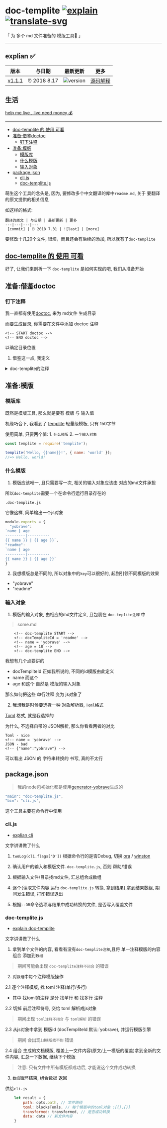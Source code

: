 # doc-templite [![explain]][source] [![translate-svg]][translate-list]

[explain]: http://llever.com/explain.svg
[source]: https://github.com/chinanf-boy/Source-Explain
[translate-svg]: http://llever.com/translate.svg
[translate-list]: https://github.com/chinanf-boy/chinese-translate-list

「 为 多个 md 文件准备的 模版工具🔧 」

<!-- [中文](./readme.md) | ~~[english](./readme.en.md)~~ -->

---

## explian ✅

<!-- doc-templite START generated -->
<!-- repo = 'doc-templite' -->
<!-- name = 'chinanf-boy' -->
<!-- commit = 'v1.1.1' -->
<!-- time = '2018 8.17' -->
版本 | 与日期 | 最新更新 | 更多
---|---|---|---
[v1.1.1][commit] | ⏰ 2018 8.17 | ![version] | [源码解释][source]

[commit]: https://github.com/chinanf-boy/doc-templite/tree/v1.1.1
[version]: https://img.shields.io/npm/v/doc-templite.svg

<!-- doc-templite END generated -->

## 生活

[help me live , live need money 💰](https://github.com/chinanf-boy/live-need-money)

---

<!-- START doctoc generated TOC please keep comment here to allow auto update -->
<!-- DON'T EDIT THIS SECTION, INSTEAD RE-RUN doctoc TO UPDATE -->


- [doc-templite 的 使用 可看](#doc-templite-%E7%9A%84-%E4%BD%BF%E7%94%A8-%E5%8F%AF%E7%9C%8B)
- [准备:借鉴doctoc](#%E5%87%86%E5%A4%87%E5%80%9F%E9%89%B4doctoc)
  - [钉下注释](#%E9%92%89%E4%B8%8B%E6%B3%A8%E9%87%8A)
- [准备:模版](#%E5%87%86%E5%A4%87%E6%A8%A1%E7%89%88)
  - [模版库](#%E6%A8%A1%E7%89%88%E5%BA%93)
  - [什么模版](#%E4%BB%80%E4%B9%88%E6%A8%A1%E7%89%88)
  - [输入对象](#%E8%BE%93%E5%85%A5%E5%AF%B9%E8%B1%A1)
- [package.json](#packagejson)
  - [cli.js](#clijs)
  - [doc-templite.js](#doc-templitejs)

<!-- END doctoc generated TOC please keep comment here to allow auto update -->

萌生这个工具的念头是, 因为, 要修改多个中文翻译的库中`readme.md`, 关于 要翻译的原文提供的相关信息

如这样的格式: 

```
翻译的原文 | 与日期 | 最新更新 | 更多
---|---|---|---
 [commit] | ⏰ 2018 7.31 | ![last] | [more]
```

要修改十几20个文件, 很烦，而且还会有后续的添加, 所以就有了`doc-templite`

## [doc-templite 的 使用 可看](https://github.com/chinanf-boy/doc-templite/blob/master/readme.zh.md#%E4%BE%8B)

好了, 让我们来剖析一下 `doc-templite` 是如何实现的吧, 我们从准备开始

## 准备:借鉴doctoc

### 钉下注释

我一直都有使用[doctoc](https://github.com/thlorenz/doctoc), 来为 md文件 生成目录

而要生成目录, 你需要在文件中添加 doctoc 注释

```
<!-- START doctoc -->
<!-- END doctoc -->
```

以确定目录位置

1. 借鉴这一点, 我定义

<details>

<summary> doc-templite的注释 </summary>

```
    <!-- doc-templite START -->
    <!-- docTempliteId = 'readme' -->

    <!-- doc-templite END -->
```

2. 自然`doctoc`是可以查找目录下的md文件, 继续借鉴这个函数

3. 每次doctoc生成目录, 就会替换成新的

说明有一个, 更换 doctoc 生成目录的函数 借鉴

</details>

## 准备:模版

### 模版库

既然是模版工具, 那么就是要有 模版 与 输入值

机缘巧合下, 我看到了 [templite](https://github.com/lukeed/templite) 轻量级模板, 只有 150字节

使用简单, 只要两个值: 1. `什么模版` 2. `一个输入对象`

``` js
const templite = require('templite');

templite('Hello, {{name}}!', { name: 'world' });
//=> Hello, world!
```

### 什么模版

1. 模版应该唯一, 且只需要写一次, 相关的输入对象应该由 对应的md文件承担

所以`doc-templite`需要一个在命令行运行目录存在的

```
.doc-templite.js
```

它像这样, 简单输出一个js对象

``` js
module.exports = {
  "yobrave":
`name | age
---------|----------
{{ name }} | {{ age }}`,
"readme":
`name | age
---------|----------
{{ name }} | {{ age }}`
}
```

2. 我想模版总是不同的, 所以对象中的`key`可以很好的, 起到引领不同模版的效果

- "yobrave"
- "readme"

### 输入对象

1. 模版的输入对象, 由相应的md文件定义, 且包裹在 `doc-teplite注释` 中

> some.md

```
    <!-- doc-templite START -->
    <!-- docTempliteId = 'readme' -->
    <!-- name = 'yobrave' -->
    <!-- age = 18 -->
    <!-- doc-templite END -->
```

我想有几个点要讲的

- docTempliteId 正如我所说的, 不同的id模版由此定义
- name 而这个
- age  和这个 自然是 模版的输入对象

那么如何把这些 单行注释 变为 js对象了

2. 我想我是时候要选择一种 对象解析器, `Toml`格式

[Toml](https://github.com/toml-lang/toml) 格式, 就是我选择的

为什么, 不选择自带的 JSON解析, 那么你看看两者的对比

```
Toml - nice
<!-- name = 'yobrave' -->
JSON - bad
<!-- {"name":"yobrave"} -->
```

可以看出 JSON 的 字符串转换的 书写, 真的不太行

## package.json

> 我的node包初始化都是使用[generator-yobrave](https://github.com/chinanf-boy/generator-yobrave)生成的

``` js
"main": "doc-templite.js",
"bin": "cli.js",
```

这个工具主要在命令行中使用

### cli.js

- [explian cli](./cli.md)

文字讲讲做了什么

1. `twoLog(cli.flags['D'])` 根据命令行的是否Debug, 切换 [ora] / [winston]

[ora]: https://github.com/sindresorhus/ora
[winston]: https://github.com/winstonjs/winston

2. 确认用户的输入和模版文件`.doc-templite.js`, 否则 帮助/错误

3. 根据输入文件/目录找md文件, 汇总组合成数组

4. 逐个{读取文件内容 运行 `doc-templite.js` 转换, 拿到结果},拿到结果数组, 期间发生错误, 打印错误退出

5. 根据`--OR`命令选项与结果中成功转换的文件, 是否写入覆盖文件

### doc-templite.js

- [explain doc-templite](./doc-templite.md)

文字讲讲做了什么

1. 拿到单个文件的内容, 看看有没有`doc-templite注释`,且将 单一注释模版的内容组合 添加到`数组`

> 期间可能会出现 `doc-templite注释不闭合` 的错误

2. 对`数组`中每个注释模版操作

2.1 逐个注释模版, 找 toml 注释(单行/多行)

- 其中 找toml的注释 是分 找单行 和 找多行 注释

2.2 切掉 前后注释符号, 交给 toml 解析成js对象

> 期间出现 `toml注释不闭合` 与 `toml解析` 的错误

2.3 从js对象中拿到 模版id (docTempliteId 默认:`yobrave), 并运行模版引擎

> 期间 会出现`id模版找不到` 错误

2.4 组合 生成的文档模版, 覆盖上一文件内容(原文/上一模版的覆盖)拿到全新的文件内容, 汇总一下数据, 继续下个模版

> 注意: 只有文件中所有模版都成功后, 才能说这个文件成功转换

3. `数组`循环结束, 组合数据 返回

供给`cli.js`

``` js
	let result = {
		path: opts.path, // 文件路径
		toml: blocksTomls, // 每个模版中的toml对象 :[{},{}]
		transformed: transformed, // 是否成功转换
		data: data // 新文件内容
	}
```